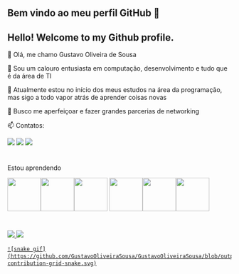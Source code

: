 ## Bem vindo ao meu perfil GitHub 👋
## Hello! Welcome to my Github profile.

👋 Olá, me chamo Gustavo Oliveira de Sousa

👀 Sou um calouro entusiasta em computação, desenvolvimento e tudo que é da área de TI

🌱 Atualmente estou no início dos meus estudos na área da programação, mas sigo a todo vapor atrás de aprender coisas novas

💞️ Busco me aperfeiçoar e fazer grandes parcerias de networking 

📫 Contatos:
<div>
<a href="https://www.instagram.com/gustavosousa2003/" target="_blank">
    <img src="https://img.shields.io/badge/-Instagram-%23E4405F?style=for-the-badge&logo=instagram&logoColor=white" target="_blank"></a>
<a href = "mailto:gs98134@gmail.com">
    <img src="https://img.shields.io/badge/Gmail-D14836?style=for-the-badge&logo=gmail&logoColor=white" target="_blank"></a>
<a href="https://www.linkedin.com/in/gustavo-oliveira-de-sousa-g2022/" target="_blank">
    <img src="https://img.shields.io/badge/-LinkedIn-%230077B5?style=for-the-badge&logo=linkedin&logoColor=white" target="_blank"></a>   
</div>

<h1> </h1>

Estou aprendendo

<img src="https://cdn.jsdelivr.net/gh/devicons/devicon/icons/python/python-original-wordmark.svg" width="75" height="75" /><img src="https://cdn.jsdelivr.net/gh/devicons/devicon/icons/java/java-original-wordmark.svg" width="75" height="75"/><img src="https://cdn.jsdelivr.net/gh/devicons/devicon/icons/c/c-plain.svg" width="75" height="75"/>
<img src="https://cdn.jsdelivr.net/gh/devicons/devicon/icons/html5/html5-original-wordmark.svg" width="75" height="75"/><img src="https://cdn.jsdelivr.net/gh/devicons/devicon/icons/css3/css3-original-wordmark.svg" width="75" height="75"/><img src="https://cdn.jsdelivr.net/gh/devicons/devicon/icons/javascript/javascript-plain.svg" width="75" height="75" />

<h1> </h1>

<div class="statics">
<a href="https://github.com/GustavoOliveiraSousa/GustavoOliveiraSousa">
<img height="180em" src="https://github-readme-stats.vercel.app/api/top-langs/?username=GustavoOliveiraSousa&layout=compact&langs_count=7&theme=dracula"/>
<img height="180em" src="https://github-readme-stats.vercel.app/api?username=GustavoOliveiraSousa&show_icons=true&theme=dracula&include_all_commits=true&count_private=true"/>
</div>

    ![snake gif](https://github.com/GustavoOliveiraSousa/GustavoOliveiraSousa/blob/output/github-contribution-grid-snake.svg)
